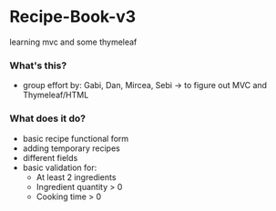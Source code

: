 # Recipe-Book-v3
learning mvc and some thymeleaf
### What's this?
- group effort by: Gabi, Dan, Mircea, Sebi -> to figure out MVC and Thymeleaf/HTML

### What does it do?
- basic recipe functional form
- adding temporary recipes
- different fields
- basic validation for:
  - At least 2 ingredients
  - Ingredient quantity > 0
  - Cooking time > 0
